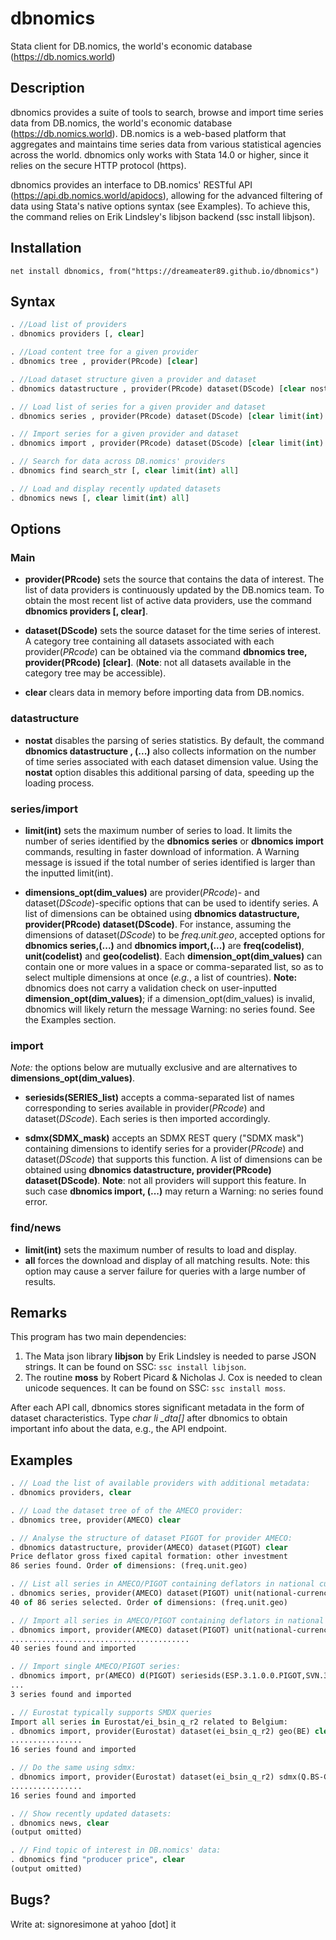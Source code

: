 # dbnomics
Stata client for DB.nomics, the world's economic database (https://db.nomics.world)

## Description

dbnomics provides a suite of tools to search, browse and import time series data from DB.nomics, the world's economic database (https://db.nomics.world).  DB.nomics is a web-based platform that aggregates and maintains time series data from various statistical agencies across the world.  dbnomics only works with Stata 14.0 or higher, since it relies on the secure HTTP protocol (https).

dbnomics provides an interface to DB.nomics' RESTful API (https://api.db.nomics.world/apidocs), allowing for the advanced filtering of data using Stata's native options syntax (see Examples). To achieve this, the command relies on Erik Lindsley's libjson backend (ssc install libjson).

## Installation

`net install dbnomics, from("https://dreameater89.github.io/dbnomics")`

## Syntax

```Stata
. //Load list of providers
. dbnomics providers [, clear]

. //Load content tree for a given provider
. dbnomics tree , provider(PRcode) [clear]

. //Load dataset structure given a provider and dataset
. dbnomics datastructure , provider(PRcode) dataset(DScode) [clear nostat]

. // Load list of series for a given provider and dataset
. dbnomics series , provider(PRcode) dataset(DScode) [clear limit(int) dimensions_opt]

. // Import series for a given provider and dataset
. dbnomics import , provider(PRcode) dataset(DScode) [clear limit(int) seriesids(SERIES_list) sdmx(SDMX_mask) dimensions_opt]

. // Search for data across DB.nomics' providers
. dbnomics find search_str [, clear limit(int) all]

. // Load and display recently updated datasets
. dbnomics news [, clear limit(int) all]
```

## Options
### Main

- **provider(**PRcode**)** sets the source that contains the data of interest. The list of data providers is continuously updated by the DB.nomics team. To obtain the most recent list of active data providers, use the command **dbnomics providers [, clear]**.

- **dataset(**DScode**)** sets the source dataset for the time series of interest. A category tree containing all datasets associated with each provider(*PRcode*) can be obtained via the command **dbnomics tree, provider(PRcode) [clear]**. (**Note**: not all datasets available in the category tree may be accessible).

- **clear** clears data in memory before importing data from DB.nomics.

### datastructure 

- **nostat** disables the parsing of series statistics. By default, the command **dbnomics datastructure , (...)** also collects information on the number of time series associated with each dataset dimension value. Using the **nostat** option disables this additional parsing of data, speeding up the loading process.

### series/import

- **limit(**int**)** sets the maximum number of series to load. It limits the number of series identified by the **dbnomics series** or **dbnomics import** commands, resulting in faster download of information.  A Warning message is issued if the total number of series identified is larger than the inputted limit(int).

- **dimensions_opt(**dim_values**)** are provider(*PRcode*)- and dataset(*DScode*)-specific options that can be used to identify series. A list of dimensions can be obtained using **dbnomics datastructure, provider(PRcode) dataset(DScode)**.  For instance, assuming the dimensions of dataset(*DScode*) to be *freq.unit.geo*, accepted options for **dbnomics series,(...)** and **dbnomics import,(...)** are **freq(**codelist**)**, **unit(**codelist**)** and **geo(**codelist**)**.  Each **dimension_opt(**dim_values**)** can contain one or more values in a space or comma-separated list, so as to select multiple dimensions at once (*e.g.*, a list of countries).  **Note:** dbnomics does not carry a validation check on user-inputted **dimension_opt(**dim_values**)**; if a dimension_opt(dim_values) is invalid, dbnomics will likely return the message Warning: no series found. See the Examples section.

### import

*Note:* the options below are mutually exclusive and are alternatives to **dimensions_opt(**dim_values**)**.

- **seriesids(**SERIES_list**)** accepts a comma-separated list of names corresponding to series available in provider(*PRcode*) and dataset(*DScode*). Each series is then imported accordingly.

- **sdmx(**SDMX_mask**)** accepts an SDMX REST query ("SDMX mask") containing dimensions to identify series for a provider(*PRcode*) and dataset(*DScode*) that supports this function.  A list of dimensions can be obtained using **dbnomics datastructure, provider(PRcode) dataset(DScode)**. **Note**: not all providers will support this feature. In such case **dbnomics import, (...)** may return a Warning: no series found error.

### find/news

- **limit(**int**)** sets the maximum number of results to load and display.
- **all** forces the download and display of all matching results. Note: this option may cause a server failure for queries with a large number of results.

## Remarks

This program has two main dependencies:

1. The Mata json library **libjson** by Erik Lindsley is needed to parse JSON strings. It can be found on SSC: `ssc install libjson`.
2. The routine **moss** by Robert Picard & Nicholas J. Cox is needed to clean unicode sequences. It can be found on SSC: `ssc install moss`.

After each API call, dbnomics stores significant metadata in the form of dataset characteristics.  Type *char li _dta[]* after dbnomics to obtain important info about the data, e.g., the API endpoint.

## Examples

```Stata
. // Load the list of available providers with additional metadata:
. dbnomics providers, clear

. // Load the dataset tree of of the AMECO provider:
. dbnomics tree, provider(AMECO) clear

. // Analyse the structure of dataset PIGOT for provider AMECO:
. dbnomics datastructure, provider(AMECO) dataset(PIGOT) clear
Price deflator gross fixed capital formation: other investment
86 series found. Order of dimensions: (freq.unit.geo)

. // List all series in AMECO/PIGOT containing deflators in national currency:
. dbnomics series, provider(AMECO) dataset(PIGOT) unit(national-currency-2010-100) clear
40 of 86 series selected. Order of dimensions: (freq.unit.geo)

. // Import all series in AMECO/PIGOT containing deflators in national currency:
. dbnomics import, provider(AMECO) dataset(PIGOT) unit(national-currency-2010-100) clear
........................................
40 series found and imported

. // Import single AMECO/PIGOT series:
. dbnomics import, pr(AMECO) d(PIGOT) seriesids(ESP.3.1.0.0.PIGOT,SVN.3.1.0.0.PIGOT,LVA.3.1.99.0.PIGOT) clear
...
3 series found and imported

. // Eurostat typically supports SMDX queries
Import all series in Eurostat/ei_bsin_q_r2 related to Belgium:
. dbnomics import, provider(Eurostat) dataset(ei_bsin_q_r2) geo(BE) clear
................
16 series found and imported

. // Do the same using sdmx:
. dbnomics import, provider(Eurostat) dataset(ei_bsin_q_r2) sdmx(Q.BS-CP3M-DM-BAL..BE) clear
................
16 series found and imported

. // Show recently updated datasets:
. dbnomics news, clear
(output omitted)

. // Find topic of interest in DB.nomics' data:
. dbnomics find "producer price", clear
(output omitted)
```

## Bugs?

Write at: signoresimone at yahoo [dot] it
